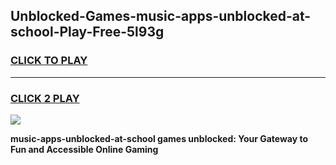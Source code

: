 
## Unblocked-Games-music-apps-unblocked-at-school-Play-Free-5l93g
<h3>
<a href="https://premium76.site?title=music-apps-unblocked-at-school&ref=10A">CLICK TO PLAY</a></h3>
<hr>

<h3>
<a href="https://premium76.site?title=music-apps-unblocked-at-school&ref=10A">CLICK 2 PLAY</a>
  
</h3>

<a href="https://premium76.site?title=music-apps-unblocked-at-school&ref=10A"><img src="https://clearcache.store/games.png"></a>


**music-apps-unblocked-at-school games unblocked: Your Gateway to Fun and Accessible Online Gaming**
